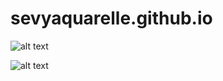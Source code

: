 # sevyaquarelle.github.io

![alt text](./image1.png)

![alt text](https://freight.cargo.site/t/original/i/2f73f15302add4db7987f1024af97a5e13b93b18df6b87691c7bfe01364f5cc0/IMG_5975.jpg)
